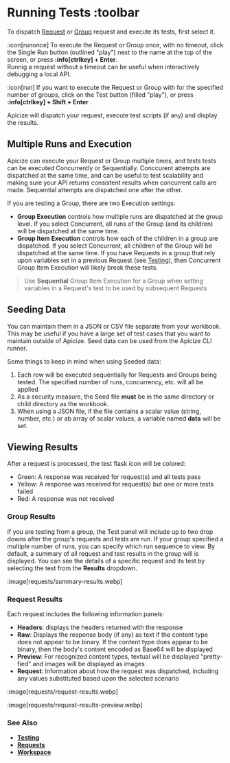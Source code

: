 # Running Tests :toolbar

To dispatch [Request](help:requests) or [Group](help:groups) request and execute its tests, first select it.

:icon[runonce] To execute the Request or Group once, with no timeout, click the Single Run button (outlined "play") next to the name at the top of the screen, or press **:info[ctrlkey] + Enter**.  
Runnig a request without a timeout can be useful when interactively debugging a local API.

:icon[run] If you want to execute the Request or Group with for the specified number of groups, click on the Test button (filled "play"), or press **:info[ctrlkey] + Shift + Enter** .  

Apicize will dispatch your request, execute test scripts (if any) and display the results.  

## Multiple Runs and Execution

Apicize can execute your Request or Group multiple times, and tests tests can be executed Concurrently or Sequentially.  Conccurent attempts are dispatched
at the same time, and can be useful to test scalability and making sure your API returns consistent results when concurrent calls are made.  Sequential 
attempts are dispatched one after the other.

If you are testing a Group, there are two Execution settings:

* **Group Execution** controls how multiple runs are dispatched at the group level.  If you select Concurrent, all runs of the Group (and its children) will be dispatched at the same time.
* **Group Item Execution** controls how each of the children in a group are dispatched.  If you select Concurrent, all children of the Group will be dispatched at the same time.  If you
have Requests in a group that rely upon variables set in a previous Request (see [Testing](help:testing)), then Concurrent Group Item Execution will likely break these tests.

> Use **Sequential** Group Item Execution for a Group when setting variables in a Request's test to be used by subsequent Requests

## Seeding Data

You can maintain them in a JSON or CSV file separate from your workbook.  This may be useful if you have a large set of test cases
that you want to maintain outside of Apicize.  Seed data can be used from the Apicize CLI runner.

Some things to keep in mind when using Seeded data:

1. Each row will be executed sequentially for Requests and Groups being tested.  The specified number of runs, concurrency, etc. will all be applied
2. As a security measure, the Seed file **must** be in the same directory or child directory as the workbook.
3. When using a JSON file, if the file contains a scalar value (string, number, etc.) or ab array of scalar values, a variable
named **data** will be set.

## Viewing Results

After a request is processed, the test flask icon will be colored:

* Green:  A response was received for request(s) and all tests pass
* Yellow:  A response was received for request(s) but one or more tests failed
* Red:  A response was not received

### Group Results

If you are testing from a group, the Test panel will include up to two drop downs after the group's requests and tests are run.  If your group specified a multiple number of runs, you can specify which 
run sequence to view.  By default, a summary of all request and test results in the group will is displayed.  You can see the details of a specific request and its test by selecting the test from the 
**Results** dropdown.

:image[requests/summary-results.webp]

### Request Results

Each request includes the following information panels:

* **Headers**: displays the headers returned with the response
* **Raw**:  Displays the response body (if any) as text if the content type does not appear to be binary.  If the content type does appear to be binary, then the body's 
content encoded as Base64 will be displayed
* **Preview**:  For recognized content types, textual will be displayed "pretty-fied" and images will be displayed as images
* **Request**:  Information about how the request was dispatched, including any values substituted based upon the selected scenario

:image[requests/request-results.webp]

:image[requests/request-results-preview.webp]

### See Also

* [**Testing**](help:testing)
* [**Requests**](help:requests)
* [**Workspace**](help:home)